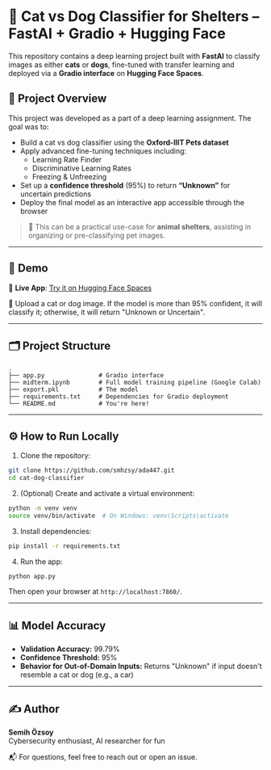 # 🐾 Cat vs Dog Classifier for Shelters – FastAI + Gradio + Hugging Face

This repository contains a deep learning project built with **FastAI** to classify images as either **cats** or **dogs**, fine-tuned with transfer learning and deployed via a **Gradio interface** on **Hugging Face Spaces**.

## 🧠 Project Overview

This project was developed as a part of a deep learning assignment. The goal was to:

- Build a cat vs dog classifier using the **Oxford-IIIT Pets dataset**
- Apply advanced fine-tuning techniques including:
  - Learning Rate Finder
  - Discriminative Learning Rates
  - Freezing & Unfreezing
- Set up a **confidence threshold** (95%) to return **“Unknown”** for uncertain predictions
- Deploy the final model as an interactive app accessible through the browser

> 📌 This can be a practical use-case for **animal shelters**, assisting in organizing or pre-classifying pet images.

---

## 🚀 Demo

🔗 **Live App**: [Try it on Hugging Face Spaces](https://huggingface.co/spaces/semihozsoy/cat-vs-dog)

📸 Upload a cat or dog image. If the model is more than 95% confident, it will classify it; otherwise, it will return "Unknown or Uncertain".

---
## 🗂 Project Structure

```
.
├── app.py               # Gradio interface
├── midterm.ipynb        # Full model training pipeline (Google Colab)
├── export.pkl           # The model
├── requirements.txt     # Dependencies for Gradio deployment
└── README.md            # You're here!
```

---

## ⚙️ How to Run Locally

1. Clone the repository:

```bash
git clone https://github.com/smhzsy/ada447.git
cd cat-dog-classifier
```

2. (Optional) Create and activate a virtual environment:

```bash
python -m venv venv
source venv/bin/activate  # On Windows: venv\Scripts\activate
```

3. Install dependencies:

```bash
pip install -r requirements.txt
```

4. Run the app:

```bash
python app.py
```

Then open your browser at `http://localhost:7860/`.

---

## 📊 Model Accuracy

- **Validation Accuracy:** 99.79%
- **Confidence Threshold:** 95%
- **Behavior for Out-of-Domain Inputs:** Returns "Unknown" if input doesn't resemble a cat or dog (e.g., a car)

---

## ✍️ Author

**Semih Özsoy**  
Cybersecurity enthusiast, AI researcher for fun

📬 For questions, feel free to reach out or open an issue.
